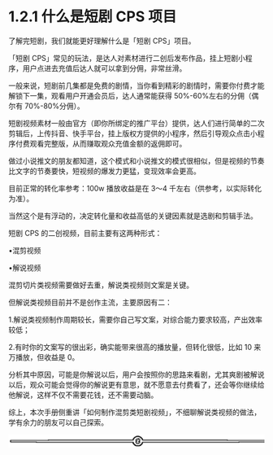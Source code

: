 # 1.2.1 什么是短剧 CPS 项目

了解完短剧，我们就能更好理解什么是「短剧 CPS」项目。

「短剧 CPS」常见的玩法，是达人对素材进行二创后发布作品，挂上短剧小程序，用户点进去充值后达人就可以拿到分佣，非常丝滑。

一般来说，短剧前几集都是免费的剧情，当你看到精彩的剧情时，需要你付费才能解锁下一集，观看用户开通会员后，达人通常能获得 50%-60%左右的分佣（偶尔有 70%-80%分佣）。

短剧视频素材一般由官方（即你所绑定的推广平台）提供，达人们进行简单的二次剪辑后，上传抖音、快手平台，挂上版权方提供的小程序，然后引导观众点击小程序付费观看完整版，从而赚取观众充值金额的返佣即可。

做过小说推文的朋友都知道，这个模式和小说推文的模式很相似，但是视频的节奏比文字的节奏要快，短视频的爆发力更猛，变现效率会更高。

目前正常的转化率参考：100w 播放收益是在 3～4 千左右（供参考，以实际转化为准）。

当然这个是有浮动的，决定转化量和收益高低的关键因素就是选剧和剪辑手法。

短剧 CPS 的二创视频，目前主要有这两种形式：

•混剪视频

•解说视频

混剪切片类视频需要做好去重，解说类视频则文案是关键。

但解说类视频目前并不是创作主流，主要原因有二：

1.解说类视频制作周期较长，需要你自己写文案，对综合能力要求较高，产出效率较低；

2.有时你的文案写的很出彩，确实能带来很高的播放量，但转化很低，比如 10 来万播放，但收益是 0。

分析其中原因，可能是你解说以后，用户会按照你的思路来看剧，尤其爽剧被解说以后，观众可能会觉得你的解说更有意思，就不愿意去付费看了，还会等你继续给他解说，这样不仅不需要花钱，还不需要动脑。

综上，本次手册侧重讲「如何制作混剪类短剧视频」，不细聊解说类视频的做法，学有余力的朋友可以自己探索。

![](img/e3f2879ffbe01683a4abd019b77011d8.png)